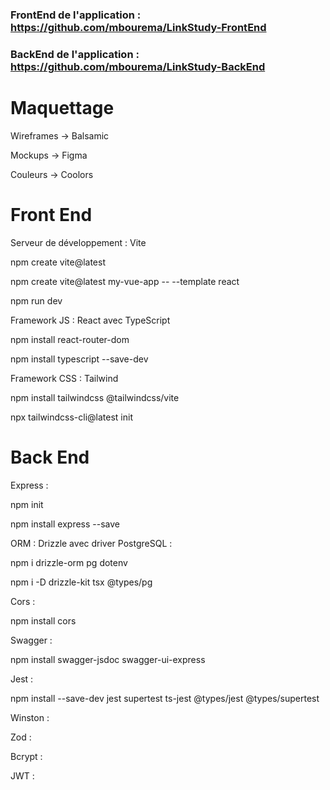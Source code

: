 ### FrontEnd de l'application : https://github.com/mbourema/LinkStudy-FrontEnd
### BackEnd de l'application : https://github.com/mbourema/LinkStudy-BackEnd

# Maquettage

Wireframes -> Balsamic

Mockups -> Figma

Couleurs -> Coolors

# Front End

Serveur de développement : Vite

npm create vite@latest

npm create vite@latest my-vue-app -- --template react

npm run dev

Framework JS : React avec TypeScript

npm install react-router-dom

npm install typescript --save-dev

Framework CSS : Tailwind

npm install tailwindcss @tailwindcss/vite

npx tailwindcss-cli@latest init

# Back End

Express : 

npm init

npm install express --save

ORM : Drizzle avec driver PostgreSQL :

npm i drizzle-orm pg dotenv

npm i -D drizzle-kit tsx @types/pg

Cors : 

npm install cors

Swagger : 

npm install swagger-jsdoc swagger-ui-express

Jest :

npm install --save-dev jest supertest ts-jest @types/jest @types/supertest

Winston :

Zod :

Bcrypt :

JWT :





